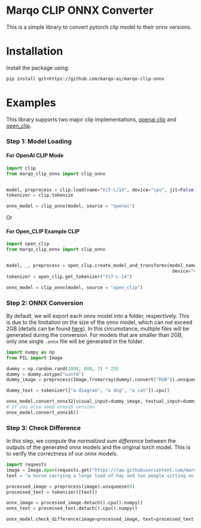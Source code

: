 # Marqo CLIP ONNX Converter

This is a simple library to convert pytorch clip model to their onnx versions.

# Installation
Install the package using:
```bash
pip install git+https://github.com/marqo-ai/marqo-clip-onnx
```
# Examples

This library supports two major clip implementations, [openai clip]() and [open_clip]().


### Step 1: Model Loading
#### For OpenAI CLIP Mode

```python
import clip
from marqo_clip_onnx import clip_onnx


model, preprocess = clip.load(name="ViT-L/14", device="cpu", jit=False)
tokenizer = clip.tokenize

onnx_model = clip_onnx(model, source = "openai")
```
Or
#### For Open_CLIP Example CLIP
```python
import open_clip
from marqo_clip_onnx import clip_onnx


model, _, preprocess = open_clip.create_model_and_transforms(model_name="ViT-L-14", pretrained="laion400m_e32",
                                                              device="cpu")
tokenizer = open_clip.get_tokenizer("ViT-L-14")

onnx_model = clip_onnx(model, source = "open_clip")
```
### Step 2: ONNX Conversion

By default, we will export each onnx model into a folder, respectively. 
This is due to the limitation on the size of the onnx model, which can not exceed 2GB (details can be found [here](https://github.com/onnx/onnx/blob/main/docs/ExternalData.md)).
In this circumstance, multiple files will be generated during the conversion. For models that are smaller than 2GB, only one single
`.onnx` file will be generated in the folder. 

```python
import numpy as np
from PIL import Image

dummy = np.random.rand(1000, 800, 3) * 255
dummy = dummy.astype("uint8")
dummy_image = preprocess(Image.fromarray(dummy).convert("RGB")).unsqueeze(0).cpu()

dummy_text = tokenizer(["a diagram", "a dog", "a cat"]).cpu()

onnx_model.convert_onnx32(visual_input=dummy_image, textual_input=dummy_text, verbose=True)
# If you also need onnx16 version
onnx_model.convert_onnx16()
```
### Step 3: Check Difference

In this step, we compute the *normalized sum difference* between the outputs of the generated onnx models and the original torch model. This is to verify the
correctness of our onnx models.

```python
import requests
image = Image.open(requests.get("https://raw.githubusercontent.com/marqo-ai/marqo-clip-onnx/main/examples/coco.jpg", stream = True).raw)
text = "a horse carrying a large load of hay and two people sitting on it"

processed_image = preprocess(image).unsqueeze(0)
processed_text = tokenizer([text])

onnx_image = processed_image.detach().cpu().numpy()
onnx_text = processed_text.detach().cpu().numpy()

onnx_model.check_difference(image=processed_image, text=processed_text, onnx_image=onnx_image, onnx_text=onnx_text)
```